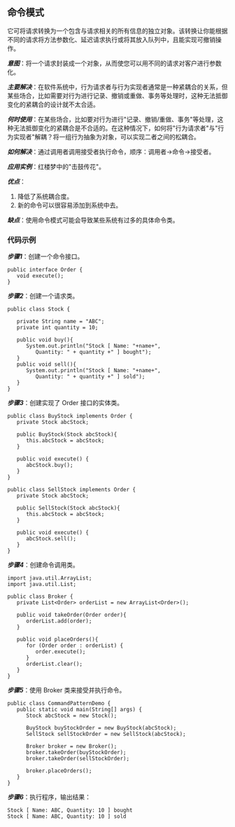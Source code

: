 ## 命令模式
它可将请求转换为一个包含与请求相关的所有信息的独立对象。该转换让你能根据不同的请求将方法参数化、延迟请求执行或将其放入队列中，且能实现可撤销操作。

***意图***：将一个请求封装成一个对象，从而使您可以用不同的请求对客户进行参数化。

***主要解决***：在软件系统中，行为请求者与行为实现者通常是一种紧耦合的关系，但某些场合，比如需要对行为进行记录、撤销或重做、事务等处理时，这种无法抵御变化的紧耦合的设计就不太合适。

***何时使用***：在某些场合，比如要对行为进行"记录、撤销/重做、事务"等处理，这种无法抵御变化的紧耦合是不合适的。在这种情况下，如何将"行为请求者"与"行为实现者"解耦？将一组行为抽象为对象，可以实现二者之间的松耦合。

***如何解决***：通过调用者调用接受者执行命令，顺序：调用者→命令→接受者。

***应用实例***：红楼梦中的"击鼓传花"。
 
***优点***：
1. 降低了系统耦合度。
2. 新的命令可以很容易添加到系统中去。

***缺点***：使用命令模式可能会导致某些系统有过多的具体命令类。

### 代码示例
***步骤1***：创建一个命令接口。
```
public interface Order {
   void execute();
}
```
***步骤2***：创建一个请求类。
```
public class Stock {
   
   private String name = "ABC";
   private int quantity = 10;
 
   public void buy(){
      System.out.println("Stock [ Name: "+name+", 
         Quantity: " + quantity +" ] bought");
   }
   public void sell(){
      System.out.println("Stock [ Name: "+name+", 
         Quantity: " + quantity +" ] sold");
   }
}
```
***步骤3***：创建实现了 Order 接口的实体类。
```
public class BuyStock implements Order {
   private Stock abcStock;
 
   public BuyStock(Stock abcStock){
      this.abcStock = abcStock;
   }
 
   public void execute() {
      abcStock.buy();
   }
}
```
```
public class SellStock implements Order {
   private Stock abcStock;
 
   public SellStock(Stock abcStock){
      this.abcStock = abcStock;
   }
 
   public void execute() {
      abcStock.sell();
   }
}
```
***步骤4***：创建命令调用类。
```
import java.util.ArrayList;
import java.util.List;
 
public class Broker {
   private List<Order> orderList = new ArrayList<Order>(); 
 
   public void takeOrder(Order order){
      orderList.add(order);      
   }
 
   public void placeOrders(){
      for (Order order : orderList) {
         order.execute();
      }
      orderList.clear();
   }
}
```
***步骤5***：使用 Broker 类来接受并执行命令。
```
public class CommandPatternDemo {
   public static void main(String[] args) {
      Stock abcStock = new Stock();
 
      BuyStock buyStockOrder = new BuyStock(abcStock);
      SellStock sellStockOrder = new SellStock(abcStock);
 
      Broker broker = new Broker();
      broker.takeOrder(buyStockOrder);
      broker.takeOrder(sellStockOrder);
 
      broker.placeOrders();
   }
}
```
***步骤6***：执行程序，输出结果：
```
Stock [ Name: ABC, Quantity: 10 ] bought
Stock [ Name: ABC, Quantity: 10 ] sold
```
